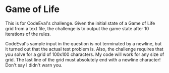 # Game of Life

This is for CodeEval's challenge. Given the initial state
of a Game of Life grid from a text file, the challenge is 
to output the game state after 10 iterations of the rules. 

CodeEval's sample input in the question is not terminated by a newline,
but it turned out that the actual test problem is. Also, the challenge requires
that you solve for a grid of 100x100 characters. My code will work for any
size of grid. The last line of the grid must absolutely end with a newline
character! Don't say I didn't warn you.
